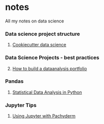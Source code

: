# notes
All my notes on data science

### Data science project structure
1. [Cookiecutter data science](https://drivendata.github.io/cookiecutter-data-science/)

### Data Science Projects - best practices
2. [How to build a dataanalysis portfolio](https://blog.udacity.com/2016/02/how-to-build-a-data-analysis-portfolio-that-will-get-you-hired.html)

### Pandas 
1. [Statistical Data Analysis in Python](https://github.com/fonnesbeck/statistical-analysis-python-tutorial)

### Jupyter Tips 
1. [Using Jupyter with Pachyderm](https://medium.com/pachyderm-data/jupyter-pachyderm-part-1-exploring-and-understanding-historical-analyses-2a37e56c6578)

